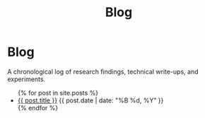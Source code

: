 ﻿---
layout: default
title: Blog
permalink: /blog/
---


# Blog


A chronological log of research findings, technical write-ups, and experiments.


<ul>
  {% for post in site.posts %}
    <li>
      <a href="{{ post.url }}">{{ post.title }}</a>
      <span class="post-date">{{ post.date | date: "%B %d, %Y" }}</span>
    </li>
  {% endfor %}
</ul>